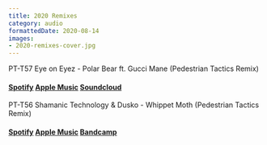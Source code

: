 ```yaml
---
title: 2020 Remixes
category: audio
formattedDate: 2020-08-14
images:
- 2020-remixes-cover.jpg
---
```


<!-- <div class="row"> -->
PT-T57 Eye on Eyez - Polar Bear ft. Gucci Mane (Pedestrian Tactics Remix)

 #### [Spotify](https://open.spotify.com/album/4ZnBnz8WJxeYMNvqdsMpbg?si=YfD9T_XOS9izvM50NBpzUQ) [Apple Music](https://music.apple.com/us/album/polar-bear-the-remixes-feat-gucci-mane-single/1527324211) [Soundcloud](https://soundcloud.com/pedestriantactics/pt-t57)

PT-T56 Shamanic Technology & Dusko - Whippet Moth (Pedestrian Tactics Remix)

#### [Spotify](https://open.spotify.com/album/03l5VuEmDsCW08E5GR9BzY?si=6UCi05OBS56gdEBjH6U3RA) [Apple Music](https://music.apple.com/il/album/artifacts-the-remixes/1515024682) [Bandcamp](https://omnitemplemusic.bandcamp.com/album/artifacts-the-remixes)

